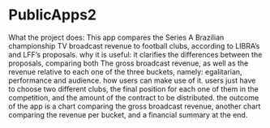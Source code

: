 # PublicApps2
What the project does:
This app compares the Series A Brazilian championship TV broadcast revenue to football clubs, according to LIBRA’s and LFF’s proposals.
why it is useful:
it clarifies the differences between the proposals, comparing both The gross broadcast revenue, as well as the revenue relative to each one of the three buckets, namely: egalitarian, performance and audience.
how users can make use of it.
users just have to choose two different clubs, the final position for each one of them in the competition, and the amount of the contract to be distributed. the outcome of the app is a chart comparing the gross broadcast revenue, another chart comparing the revenue per bucket, and a financial summary at the end.
